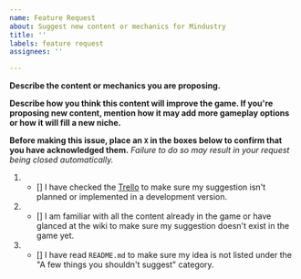 ```yaml
---
name: Feature Request
about: Suggest new content or mechanics for Mindustry
title: ''
labels: feature request
assignees: ''

---
```


**Describe the content or mechanics you are proposing.**



**Describe how you think this content will improve the game. If you're proposing new content, mention how it may add more gameplay options or how it will fill a new niche.**



**Before making this issue, place an `X` in the boxes below to confirm that you have acknowledged them.** *Failure to do so may result in your request being closed automatically.*



1. - [] I have checked the [Trello](https://trello.com/b/aE2tcUwF/mindustry-trello) to make sure my suggestion isn't planned or implemented in a development version.
2. - [] I am familiar with all the content already in the game or have glanced at the wiki to make sure my suggestion doesn't exist in the game yet.
3. - [] I have read `README.md` to make sure my idea is not listed under the "A few things you shouldn't suggest" category.
